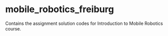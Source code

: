 # mobile_robotics_freiburg

Contains the assignment solution codes for Introduction to Mobile Robotics course.
